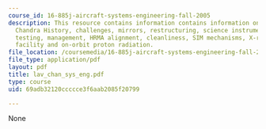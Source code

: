 ```yaml
---
course_id: 16-885j-aircraft-systems-engineering-fall-2005
description: This resource contains information contains information on CXO overview,
  Chandra History, challenges, mirrors, restructuring, science instruments, integrated
  testing, management, HRMA alignment, cleanliness, SIM mechanisms, X-ray calibration
  facility and on-orbit proton radiation.
file_location: /coursemedia/16-885j-aircraft-systems-engineering-fall-2005/69adb32120ccccce3f6aab2085f20799_lav_chan_sys_eng.pdf
file_type: application/pdf
layout: pdf
title: lav_chan_sys_eng.pdf
type: course
uid: 69adb32120ccccce3f6aab2085f20799

---
```

None